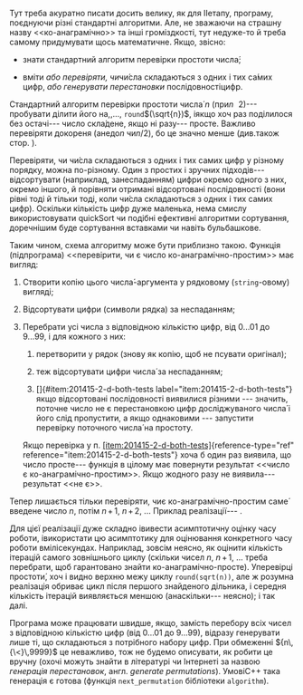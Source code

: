 Тут треба акуратно писати досить велику, як для IIетапу, програму,
поєднуючи різні стандартні алгоритми. Але, не зважаючи на страшну назву
\<\<ко-анаграмічно\>\> та інші громіздкості, тут недуже-то й треба
самому придумувати щось математичне. Якщо, звісно:

-   знати стандартний алгоритм перевірки простоти числа́;

-   вміти *або перевіряти, чи*чи́сла складаються з одних і тих са́мих
    цифр, *або генерувати перестановки* послідовностіцифр.

Cтандартний алгоритм перевірки простоти числа́ $n$ (при${n\,{\>}\,2}$)---
пробувати ділити його на,,..., `round`$(\sqrt{n})$, іякщо хоч раз
поділилося без остачі--- число скла́дене, якщо ні разу--- просте. Важливо
перевіряти докореня (анедо$n$ чи$n/2$), бо це значно менше (див.також
стор. ).

Перевіряти, чи чи́сла складаються з одних і тих самих цифр у різному
порядку, можна по-різному. Один з простих і зручних підходів---
відсортувати (наприклад, занеспаданням) цифри окремо одного з них,
окремо іншого, й порівняти отримані відсортовані послідовності (вони
рівні тоді й тільки тоді, коли чи́сла складаються з одних і тих самих
цифр). Оскільки кількість цифр дуже маленька, нема смислу
використовувати quickSort чи подібні ефективні алгоритми сортування,
доречнішим буде сортування вставками чи навіть бульбашкове.

Таким чином, схема алгоритму може бути приблизно такою. Функція
(підпрограма) \<\<перевірити, чи є число ко-анаграмічно-простим\>\> має
вигляд:

1.  Створити копію цього числа́-аргумента у рядковому (`string`-овому)
    вигляді;

2.  Відсортувати цифри (символи рядка) за неспаданням;

3.  Перебрати усі числа з відповідною кількістю цифр, від 0...01 до
    9...99, і для кожного з них:

    1.  перетворити у рядок (знову як копію, щоб не псувати оригінал);

    2.  теж відсортувати цифри числа́ за неспаданням;

    3.  []{#item:201415-2-d-both-tests
        label="item:201415-2-d-both-tests"} якщо відсортовані
        послідовності виявилися різними --- значить, поточне число не є
        перестановкою цифр досліджуваного числа́ і його слід пропустити,
        а якщо однаковими --- запустити перевірку поточного числа́ на
        простоту.

    Якщо перевірка у
    п. [\[item:201415-2-d-both-tests\]](#item:201415-2-d-both-tests){reference-type="ref"
    reference="item:201415-2-d-both-tests"} хоча б один раз виявила, що
    число просте--- функція в цілому має повернути результат \<\<число є
    ко-анаграмічно-простим\>\>. Якщо жодного разу не виявила---
    результат \<\<не є\>\>.

Тепер лишається тільки перевіряти, чиє ко-анаграмічно-простим саме́
введене число $n$, потім ${n\,{+}\,1}$, ${n\,{+}\,2}$, ... Приклад
реалізації--- .

Для цієї реалізації дуже складно івивести асимптотичну оцінку часу
роботи, івикористати цю асимптотику для оцінювання конкретного часу
роботи вмілісекундах. Наприклад, зовсім неясно, як оцінити кількість
ітерацій самого зовнішнього циклу (скільки чисел $n$, ${n\,{+}\,1}$, ...
треба перебрати, щоб гарантовано знайти ко-анаграмічно-просте).
Уперевірці простоти́, хоч і видно верхню межу циклу `round(sqrt(n))`, але
ж розумна реалізація обриває цикл після першого знайденого дільника, і
середня кількість ітерацій виявляється меншою (анаскільки--- неясно); і
так далі.

Програма може працювати швидше, якщо, замість перебору всіх чисел з
відповідною кількістю цифр (від 0...01 до 9...99), відразу генерувати
лише ті, що складаються з потрібного набору цифр. При обмеженні
${n\,{\<}\,9999}$ це неважливо, тож не будемо описувати, як робити це
вручну (охочі можуть знайти в літературі чи Інтернеті за назвою
*генерація перестановок*, англ. *generate permutations*). УмовіC++ така
генерація є готова (функція `next_permutation` бібліотеки `algorithm`).
